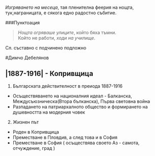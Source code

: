*Изгряването на месеца*, тая пленителна феерия на нощта, тук,награницата, е сякога едно радостно събитие.

###Пунктоация

> *Нощта огряваше улиците*, който бяха тъмни.  
> Който не работи, *ходи на училище*.  

Сл. съставно с подчинено подложно

#Димчо Дебелянов
## |1887-1916| - Копривщица

1. Българската действителност в преиода 1887-1916
 - Осъществяването на националния идеал - Балканска, Междусъюзническа(Втора бълканска), Първа световна война
 - Разпадането на патриархалното общество и формирането на душевността на модерния човек
2. Жизнен път
 - Роден в Копривщица
 - Преместване в Пловдив, а след това и в София
 - Преместване в София ( осъществява своето Аз - самота, отчуждение, град )
